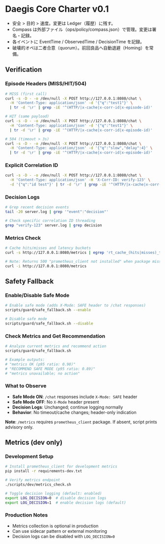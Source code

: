 # Daegis Core Charter v0.1
- 安全 > 目的 > 速度。変更は Ledger（履歴）に残す。
- Compass は外部ファイル（ops/policy/compass.json）で管理。変更は署名・記録。
- 各イベントに EventTime / ObservedTime / DecisionTime を記録。
- 破壊的オペは二者合意（quorum）。前回良品へ自動退避（Homing）を常備。

## Verification

### Episode Headers (MISS/HIT/504)
```bash
# MISS (first call)
curl -s -D - -o /dev/null -X POST http://127.0.0.1:8080/chat \
  -H 'Content-Type: application/json' -d '{"q":"test1"}' \
  | tr -d '\r' | grep -iE '^(HTTP/|x-cache|x-corr-id|x-episode-id)'

# HIT (same payload)
curl -s -D - -o /dev/null -X POST http://127.0.0.1:8080/chat \
  -H 'Content-Type: application/json' -d '{"q":"test1"}' \
  | tr -d '\r' | grep -iE '^(HTTP/|x-cache|x-corr-id|x-episode-id)'

# 504 (timeout > 3s)
curl -s -D - -o /dev/null -X POST http://127.0.0.1:8080/chat \
  -H 'Content-Type: application/json' -d '{"q":"slow","delay":4}' \
  | tr -d '\r' | grep -iE '^(HTTP/|x-cache|x-corr-id|x-episode-id)'
```

### Explicit Correlation ID
```bash
curl -s -D - -o /dev/null -X POST http://127.0.0.1:8080/chat \
  -H 'Content-Type: application/json' -H 'X-Corr-ID: verify-123' \
  -d '{"q":"id test"}' | tr -d '\r' | grep -iE '^(HTTP/|x-cache|x-corr-id|x-episode-id)'
```

### Decision Logs
```bash
# Grep recent decision events
tail -20 server.log | grep '"event":"decision"'

# Check specific correlation ID threading
grep "verify-123" server.log | grep decision
```

### Metrics Check
```bash
# Cache hits/misses and latency buckets
curl -s http://127.0.0.1:8080/metrics | egrep 'rt_cache_(hits|misses)_total|rt_latency_ms_bucket' || true

# Note: Returns 500 "prometheus_client not installed" when package missing
curl -i http://127.0.0.1:8080/metrics
```

## Safety Fallback

### Enable/Disable Safe Mode
```bash
# Enable safe mode (adds X-Mode: SAFE header to /chat responses)
scripts/guard/safe_fallback.sh --enable

# Disable safe mode
scripts/guard/safe_fallback.sh --disable
```

### Check Metrics and Get Recommendation
```bash
# Analyze current metrics and recommend action
scripts/guard/safe_fallback.sh

# Example outputs:
# "metrics OK (p95 ratio: 0.98)"
# "RECOMMEND SAFE MODE (p95 ratio: 0.89)"
# "metrics unavailable; no action"
```

### What to Observe
- **Safe Mode ON**: `/chat` responses include `X-Mode: SAFE` header
- **Safe Mode OFF**: No `X-Mode` header present  
- **Decision Logs**: Unchanged; continue logging normally
- **Behavior**: No timeout/cache changes; header-only indication

**Note**: `/metrics` requires `prometheus_client` package. If absent, script prints advisory only.

## Metrics (dev only)

### Development Setup
```bash
# Install prometheus_client for development metrics
pip install -r requirements-dev.txt

# Verify metrics endpoint
./scripts/dev/metrics_check.sh

# Toggle decision logging (default: enabled)
export LOG_DECISION=0  # disable decision logs
export LOG_DECISION=1  # enable decision logs (default)
```

### Production Notes
- Metrics collection is optional in production
- Can use sidecar pattern or external monitoring
- Decision logs can be disabled with `LOG_DECISION=0`